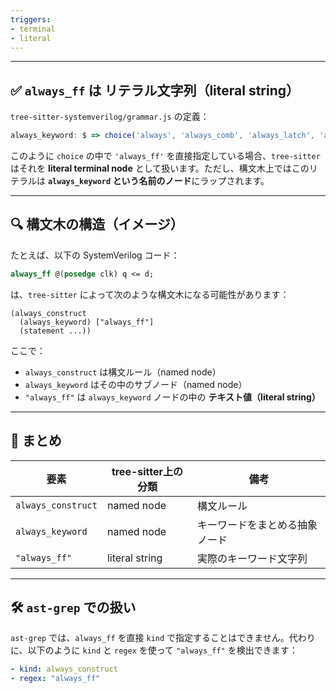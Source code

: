 ```yaml
---
triggers:
- terminal
- literal
---
```


---



## ✅ `always_ff` は **リテラル文字列（literal string）**

`tree-sitter-systemverilog/grammar.js` の定義：

```js
always_keyword: $ => choice('always', 'always_comb', 'always_latch', 'always_ff'),
```

このように `choice` の中で `'always_ff'` を直接指定している場合、`tree-sitter` はそれを **literal terminal node** として扱います。ただし、構文木上ではこのリテラルは **`always_keyword` という名前のノード**にラップされます。

---

## 🔍 構文木の構造（イメージ）

たとえば、以下の SystemVerilog コード：

```systemverilog
always_ff @(posedge clk) q <= d;
```

は、`tree-sitter` によって次のような構文木になる可能性があります：

```
(always_construct
  (always_keyword) ["always_ff"]
  (statement ...))
```

ここで：

- `always_construct` は構文ルール（named node）
- `always_keyword` はその中のサブノード（named node）
- `"always_ff"` は `always_keyword` ノードの中の **テキスト値（literal string）**

---

## 🧠 まとめ

| 要素 | tree-sitter上の分類 | 備考 |
|------|----------------------|------|
| `always_construct` | named node | 構文ルール |
| `always_keyword` | named node | キーワードをまとめる抽象ノード |
| `"always_ff"` | literal string | 実際のキーワード文字列 |

---

## 🛠️ `ast-grep` での扱い

`ast-grep` では、`always_ff` を直接 `kind` で指定することはできません。代わりに、以下のように `kind` と `regex` を使って `"always_ff"` を検出できます：

```yaml
- kind: always_construct
- regex: "always_ff"
```
